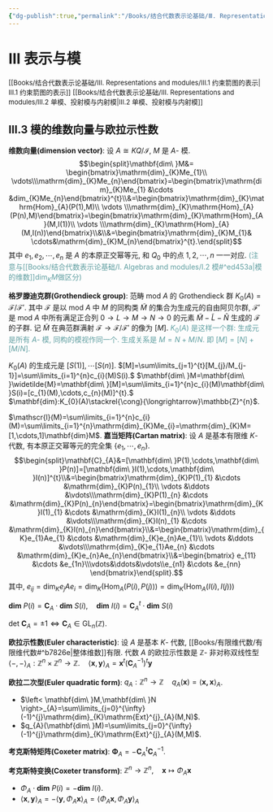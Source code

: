 ```yaml
---
{"dg-publish":true,"permalink":"/Books/结合代数表示论基础/Ⅲ. Representations and modules/Ⅲ.3 模的维数向量与欧拉示性数/","dgPassFrontmatter":true,"created":"2024-08-05T17:24:32.319+08:00","updated":"2024-08-06T18:22:15.979+08:00"}
---
```


# Ⅲ 表示与模

<font size="2"> [[Books/结合代数表示论基础/Ⅲ. Representations and modules/Ⅲ.1 约束箭图的表示\|Ⅲ.1 约束箭图的表示]]</font>
<font size="2">[[Books/结合代数表示论基础/Ⅲ. Representations and modules/Ⅲ.2 单模、投射模与内射模\|Ⅲ.2 单模、投射模与内射模]]</font>
## Ⅲ.3 模的维数向量与欧拉示性数

**维数向量(dimension vector)**: 设 $A\cong KQ/\mathcal{I}$, $M$ 是 $A$- 模.  
$$\begin{split}\mathbf{dim\ }M&= \begin{bmatrix}\mathrm{dim}_{K}Me_{1}\\ \vdots\\\mathrm{dim}_{K}Me_{n}\end{bmatrix}=\begin{bmatrix}\mathrm{dim}_{K}Me_{1} &\cdots &dim_{K}Me_{n}\end{bmatrix}^{t}\\&=\begin{bmatrix}\mathrm{dim}_{K}\mathrm{Hom}_{A}(P(1),M)\\ \vdots \\\mathrm{dim}_{K}\mathrm{Hom}_{A}(P(n),M)\end{bmatrix}=\begin{bmatrix}\mathrm{dim}_{K}\mathrm{Hom}_{A}(M,I(1))\\ \vdots \\\mathrm{dim}_{K}\mathrm{Hom}_{A}(M,I(n))\end{bmatrix}\\&\\&=\begin{bmatrix}\mathrm{dim}_{K}M_{1}& \cdots&\mathrm{dim}_{K}M_{n}\end{bmatrix}^{t}.\end{split}$$
其中 $e_{1},e_{2},\cdots,e_{n}$ 是 $A$ 的本原正交幂等元, 和 $Q_0$ 中的点 $1,2,\cdots,n$ 一一对应. <font color=CadetBlue>(注意与[[Books/结合代数表示论基础/Ⅰ. Algebras and modules/Ⅰ.2 模#^ed453a\|模的维数]]$\mathrm{dim}_KM$做区分)</font>

**格罗滕迪克群(Grothendieck group)**: 范畴 $\mathrm{mod\ }A$ 的 Grothendieck 群 $K_{0}(A)=\mathcal{F/F'}$. 其中 $\mathcal{F}$ 是以 $\mathrm{mod\ }A$ 中 $M$ 的同构类 $\widetilde{M}$ 的集合为生成元的自由阿贝尔群,  $\mathcal{F'}$ 是 $\mathrm{mod\ }A$ 中所有满足正合列 $0\rightarrow L \rightarrow M\rightarrow N\rightarrow 0$ 的元素 $\widetilde{M}-\widetilde{L}-\widetilde{N}$ 生成的 $\mathcal{F}$ 的子群. 记 $\widetilde{M}$ 在典范群满射 $\mathcal{F}\rightarrow \mathcal{F/F'}$ 的像为 $[M]$. <font color=CadetBlue> $K_0(A)$ 是这样一个群: 生成元是所有 $A$- 模, 同构的模视作同一个. 生成关系是 $M=N+M/N$. 即 $[M]=[N]+[M/N]$. </font>

 $K_{0}(A)$ 的生成元是 $[S(1)],\cdots [S(n)]$.  $[M]=\sum\limits_{j=1}^{t}[M_{j}/M_{j-1}]=\sum\limits_{i=1}^{n}c_{i}(M)S(i).$
		  $\mathbf{dim\ }M=\mathbf{dim\ }\widetilde{M}=\mathbf{dim\ }[M]=\sum\limits_{i=1}^{n}c_{i}(M)\mathbf{dim\ }S(i)=[c_{1}(M),\cdots,c_{n}(M)]^{t}.$  
 $\mathbf{dim}:K_{0}(A)\stackrel{\cong}{\longrightarrow}\mathbb{Z}^{n}$. 

 $\mathscr{l}(M)=\sum\limits_{i=1}^{n}c_{i}(M)=\sum\limits_{i=1}^{n}\mathrm{dim}_{K}Me_{i}=\mathrm{dim}_{K}M=[1,\cdots,1]\mathbf{dim}M$.
**嘉当矩阵(Cartan matrix)**: 设 $A$ 是基本有限维 $K$- 代数, 有本原正交幂等元的完全集 $\{ e_{1},\cdots,e_{n} \}$. 
$$\begin{split}\mathbf{C}_{A}&=[\mathbf{dim\ }P(1),\cdots,\mathbf{dim\ }P(n)]=[\mathbf{dim\ }I(1),\cdots,\mathbf{dim\ }I(n)]^{t}\\&=\begin{bmatrix}\mathrm{dim}_{K}P(1)_{1} &\cdots &\mathrm{dim}_{K}P(n)_{1}\\ \vdots &\ddots &\vdots\\\mathrm{dim}_{K}P(1)_{n} &\cdots &\mathrm{dim}_{K}P(n)_{n}\end{bmatrix}=\begin{bmatrix}\mathrm{dim}_{K}I(1)_{1} &\cdots &\mathrm{dim}_{K}I(1)_{n}\\ \vdots &\ddots &\vdots\\\mathrm{dim}_{K}I(n)_{1} &\cdots &\mathrm{dim}_{K}I(n)_{n}\end{bmatrix}\\&=\begin{bmatrix}\mathrm{dim}_{K}e_{1}Ae_{1} &\cdots &\mathrm{dim}_{K}e_{n}Ae_{1}\\ \vdots &\ddots &\vdots\\\mathrm{dim}_{K}e_{1}Ae_{n} &\cdots &\mathrm{dim}_{K}e_{n}Ae_{n}\end{bmatrix}\\&=\begin{bmatrix}
e_{11} &\cdots &e_{1n}\\\vdots&\ddots&\vdots\\e_{n1} &\cdots &e_{nn}
\end{bmatrix}\end{split}.$$
其中,  $e_{ij}=\mathrm{dim}_{K}e_{j}Ae_{i}=\mathrm{dim}_{K}(\mathrm{Hom}_{A}(P(i),P(j)))=\mathrm{dim}_{K}(\mathrm{Hom}_{A}(I(i),I(j)))$
 
 $\mathbf{dim\ }P(i)=\mathbf{C}_{A}\cdot \mathbf{dim\ }S(i),\quad\mathbf{dim\ }I(i)=\mathbf{C}^{t}_{A}\cdot \mathbf{dim}\ S(i)$

 $\mathrm{det\ }\mathbf{C}_{A}=\pm1 \Leftrightarrow \mathbf{C}_{A}\in\mathrm{GL}_{n}(\mathbb{Z})$.

**欧拉示性数(Euler characteristic)**: 设 $A$ 是基本 $K$- 代数, [[Books/有限维代数/有限维代数#^b7826e\|整体维数]]有限. 代数 $A$ 的欧拉示性数是 $\mathbb{Z}$- 非对称双线性型 $\left< -,- \right>_{A}:\mathbb{Z}^{n}\times \mathbb{Z}^{n}\rightarrow\mathbb{Z}.\quad\left< \mathbf{x},\mathbf{y} \right>_{A}=\mathbf{x}^{t}(\mathbf{C}_{A}^{-1})^{t}\mathbf{y}$

**欧拉二次型(Euler quadratic form)**:  $q_{A}:\mathbb{Z}^{n}\rightarrow\mathbb{Z}\quad q_{A}(\mathbf{x})=\left< \mathbf{x,x} \right>_{A}$.
+  $\left< \mathbf{dim\ }M,\mathbf{dim\ }N \right>_{A}=\sum\limits_{j=0}^{\infty}(-1)^{j}\mathrm{dim}_{K}\mathrm{Ext}^{j}_{A}(M,N)$.
+  $q_{A}(\mathbf{dim\ }M)=\sum\limits_{j=0}^{\infty}(-1)^{j}\mathrm{dim}_{K}\mathrm{Ext}^{j}_{A}(M,M)$.

**考克斯特矩阵(Coxeter matrix)**:  $\mathbf{\Phi}_{A}=-\mathbf{C}^{t}_{A}\mathbf{C}^{-1}_{A}$. 

**考克斯特变换(Coxeter transform)**:  $\mathbb{Z}^{n}\rightarrow \mathbb{Z}^{n},\quad \mathbf{x}\mapsto \Phi_{A}\mathbf{x}$
+  $\Phi_{A}\cdot \mathbf{dim\ }P(i)=-\mathbf{dim\ }I(i)$.
+  $\left< \mathbf{x},\mathbf{y} \right>_{A}=-\left< \mathbf{y},\Phi_{A}\mathbf{x} \right>_{A}=\left< \Phi_{A}\mathbf{x} ,\Phi_{A}\mathbf{y}  \right>_{A}$